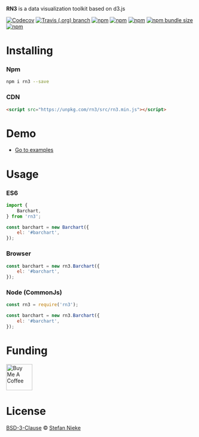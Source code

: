 **RN3** is a data visualization toolkit based on d3.js

[![Codecov](https://img.shields.io/codecov/c/github/niekes/rn3)](https://app.codecov.io/gh/niekes/rn3)
[![Travis (.org) branch](https://travis-ci.com/Niekes/rn3.svg?branch=master)](https://travis-ci.com/github/Niekes/rn3)
[![npm](https://img.shields.io/npm/dt/rn3)](https://www.npmjs.com/package/rn3)
[![npm](https://img.shields.io/npm/dw/rn3)](https://www.npmjs.com/package/rn3)
[![npm](https://img.shields.io/npm/l/rn3)](https://github.com/Niekes/rn3/blob/master/LICENSE)
[![npm bundle size](https://img.shields.io/bundlephobia/minzip/rn3)](https://bundlephobia.com/result?p=rn3)
[![npm](https://img.shields.io/npm/v/rn3)](https://www.npmjs.com/package/rn3)


# Installing

### Npm
```bash
npm i rn3 --save
```

### CDN
```html
<script src="https://unpkg.com/rn3/src/rn3.min.js"></script>
```

# Demo
* [Go to examples](https://codepen.io/collection/Wvvkzv)

# Usage

### ES6
```js
import {
    Barchart,
} from 'rn3';

const barchart = new Barchart({
    el: '#barchart',
});
```

### Browser
```js
const barchart = new rn3.Barchart({
    el: '#barchart',
});
```

### Node (CommonJs)
```js
const rn3 = require('rn3');

const barchart = new rn3.Barchart({
    el: '#barchart',
});
```

# Funding
<a href="https://www.buymeacoffee.com/niekes" target="_blank"><img src="https://cdn.buymeacoffee.com/buttons/v2/default-yellow.png" alt="Buy Me A Coffee" height="70"></a>

# License
[BSD-3-Clause](https://github.com/Niekes/rn3/blob/master/LICENSE) © [Stefan Nieke](https://www.niekes.com)
